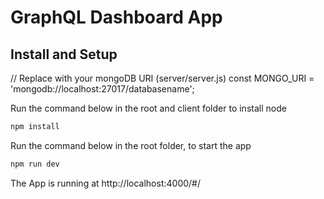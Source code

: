 # GraphQL Dashboard App

## Install and Setup

// Replace with your mongoDB URI (server/server.js)
const MONGO_URI = 'mongodb://localhost:27017/databasename';

Run the command below in the root and client folder to install node

```javascript
npm install
```

Run the command below in the root folder, to start the app

```javascript
npm run dev
```

The App is running at http://localhost:4000/#/
